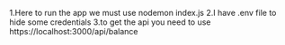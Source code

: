1.Here to run the app we must use nodemon index.js
2.I have .env file to hide some credentials
3.to get the api you need to use https://localhost:3000/api/balance
